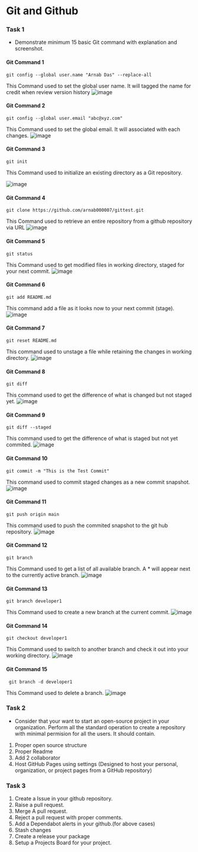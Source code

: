 # Git and Github 

### Task 1
- Demonstrate minimum 15 basic Git command with explanation and screenshot.

#### Git Command 1
```
git config --global user.name "Arnab Das" --replace-all
```
This Command used to set the global user name. It will tagged the name for credit when review version history
![image](https://user-images.githubusercontent.com/70307607/195248932-601ad933-dcef-48c3-8409-ebba31c92e43.png)

#### Git Command 2
```
git config --global user.email "abc@xyz.com"
```
This Command used to set the global email. It will associated with each changes.
![image](https://user-images.githubusercontent.com/70307607/195249000-69226994-dfde-464b-bd04-2f9b71aa7ac4.png)

#### Git Command 3
```
git init
```
This Command used to initialize an existing directory as a Git repository. 

![image](https://user-images.githubusercontent.com/70307607/195249816-ededb54d-3d45-4fda-8ab8-34b99dd0df6b.png)

#### Git Command 4
```
git clone https://github.com/arnab000007/gittest.git
```
This Command used to retrieve an entire repository from a github repository via URL
![image](https://user-images.githubusercontent.com/70307607/195250132-d69f9642-9ac6-43d5-949f-082522b0e6d6.png)

#### Git Command 5
```
git status
```
This Command used to get modified files in working directory, staged for your next commit.
![image](https://user-images.githubusercontent.com/70307607/195250358-8586bbf6-bfa3-42b2-90b1-497cd20c4a63.png)

#### Git Command 6
```
git add README.md
```
This command add a file as it looks now to your next commit (stage).
![image](https://user-images.githubusercontent.com/70307607/195250617-91c41460-0c16-435b-a71f-551dbb004cb7.png)

#### Git Command 7
```
git reset README.md
```
This command used to unstage a file while retaining the changes in working directory.
![image](https://user-images.githubusercontent.com/70307607/195250965-9bee069c-0fd2-43f3-9b27-6e2e058c89ea.png)


#### Git Command 8
```
git diff
```
This command used to get the difference of what is changed but not staged yet.
![image](https://user-images.githubusercontent.com/70307607/195251337-61c20228-21da-4c7a-8222-64116e281753.png)

#### Git Command 9
```
git diff --staged
```
This command used to get the difference of what is staged but not yet commited.
![image](https://user-images.githubusercontent.com/70307607/195251590-b33f6c5e-4dba-407c-b523-534550ce80a0.png)

#### Git Command 10
```
git commit -m "This is the Test Commit"
```
This command used to commit staged changes as a new commit snapshot.
![image](https://user-images.githubusercontent.com/70307607/195251933-186f7eee-871b-494c-9643-d1761a664798.png)

#### Git Command 11
```
git push origin main 
```
This command used to push the commited snapshot to the git hub repository.
![image](https://user-images.githubusercontent.com/70307607/195252329-ec0aae69-a84b-45d4-a85d-449d73e804b4.png)

#### Git Command 12
```
git branch
```
This Command used to get a list of all available branch. A * will appear next to the currently active branch.
![image](https://user-images.githubusercontent.com/70307607/195253981-2c879975-b194-4d47-9d83-f80470dafa91.png)



#### Git Command 13
```
git branch developer1 
```
This Command used to create a new branch at the current commit.
![image](https://user-images.githubusercontent.com/70307607/195254118-850dba67-7dcf-4cf3-a644-a2bc4692c514.png)

#### Git Command 14
```
git checkout developer1
```
This Command used to switch to another branch and check it out into your working directory.
![image](https://user-images.githubusercontent.com/70307607/195254958-74b326d2-edb8-4753-bc84-03b0f3adddc0.png)


#### Git Command 15
```
 git branch -d developer1
```
This Command used to delete a branch.
![image](https://user-images.githubusercontent.com/70307607/195255269-eb0eaacf-8bbf-4fa3-ae74-795329c52ec3.png)


### Task 2 
- Consider that your want to start an open-source project in your organization. Perform all the standard operation to create a repository with minimal permision for all the users. It should contain.
1. Proper open source structure 
2. Proper Readme
3. Add 2 collaborator 
4. Host GitHub Pages using settings (Designed to host your personal, organization, or project pages from a GitHub repository)

### Task 3 
1. Create a Issue in your github repository.
2. Raise a pull request.
3. Merge A pull request.
4. Reject a pull request with proper comments.
5. Add a Dependabot alerts in your github.(for above cases)
6. Stash changes
7. Create a release your package
8. Setup a Projects Board for your project.
